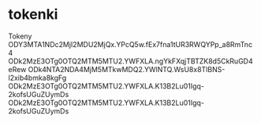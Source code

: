 # tokenki
Tokeny
ODY3MTA1NDc2MjI2MDU2MjQx.YPcQ5w.fEx7fna1tUR3RWQYPp_a8RmTnc4
ODk2MzE3OTg0OTQ2MTM5MTU2.YWFXLA.ngYkFXqjTBTZK8d5CkRuGD4eRew
ODk4NTA2NDA4MjM5MTkwMDQ2.YWlNTQ.WsU8x8TlBNS-l2xib4bmka8kgFg
ODk2MzE3OTg0OTQ2MTM5MTU2.YWFXLA.K13B2Lu01Igq-2kofsUGuZUymDs
ODk2MzE3OTg0OTQ2MTM5MTU2.YWFXLA.K13B2Lu01Igq-2kofsUGuZUymDs
